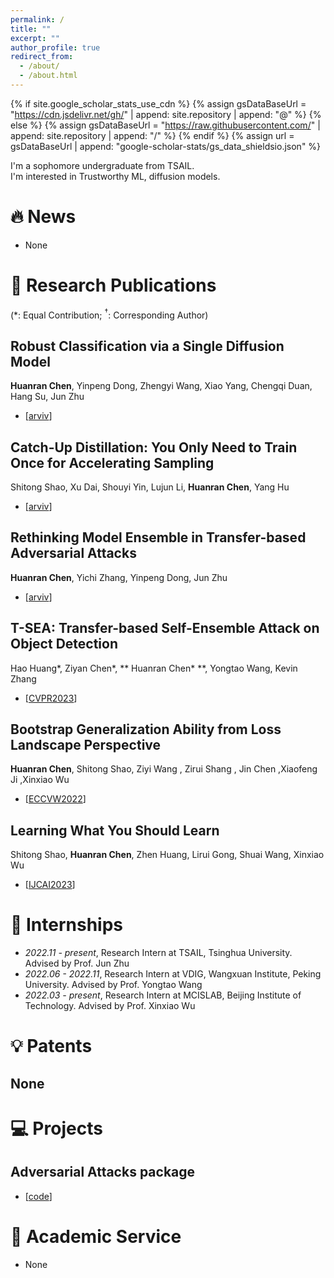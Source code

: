 ```yaml
---
permalink: /
title: ""
excerpt: ""
author_profile: true
redirect_from: 
  - /about/
  - /about.html
---
```


{% if site.google_scholar_stats_use_cdn %}
{% assign gsDataBaseUrl = "https://cdn.jsdelivr.net/gh/" | append: site.repository | append: "@" %}
{% else %}
{% assign gsDataBaseUrl = "https://raw.githubusercontent.com/" | append: site.repository | append: "/" %}
{% endif %}
{% assign url = gsDataBaseUrl | append: "google-scholar-stats/gs_data_shieldsio.json" %}

<span class='anchor' id='about-me'></span>

I'm a sophomore undergraduate from TSAIL.        
I'm interested in Trustworthy ML, diffusion models.        

# 🔥 News
- None


# 📝 Research Publications
(\*: Equal Contribution; ${}^\dagger$: Corresponding Author)


## Robust Classification via a Single Diffusion Model
**Huanran Chen**, Yinpeng Dong, Zhengyi Wang, Xiao Yang, Chengqi Duan, Hang Su, Jun Zhu            
-  [[arviv](https://arxiv.org/abs/2305.15241)]

## Catch-Up Distillation: You Only Need to Train Once for Accelerating Sampling
Shitong Shao, Xu Dai, Shouyi Yin, Lujun Li, **Huanran Chen**, Yang Hu         
- [[arviv](https://arxiv.org/abs/2305.10769)]

## Rethinking Model Ensemble in Transfer-based Adversarial Attacks
**Huanran Chen**, Yichi Zhang, Yinpeng Dong, Jun Zhu               
- [[arviv](https://arxiv.org/abs/2303.09105)]

## T-SEA: Transfer-based Self-Ensemble Attack on Object Detection
Hao Huang\*, Ziyan Chen\*, ** Huanran Chen\* **, Yongtao Wang, Kevin Zhang           
- [[CVPR2023](https://openaccess.thecvf.com/content/CVPR2023/html/Huang_T-SEA_Transfer-Based_Self-Ensemble_Attack_on_Object_Detection_CVPR_2023_paper.html)]

## Bootstrap Generalization Ability from Loss Landscape Perspective
**Huanran Chen**, Shitong Shao, Ziyi Wang , Zirui Shang , Jin Chen ,Xiaofeng Ji ,Xinxiao Wu   
- [[ECCVW2022](https://arxiv.org/abs/2209.08473)]

## Learning What You Should Learn
Shitong Shao, **Huanran Chen**, Zhen Huang, Lirui Gong, Shuai Wang, Xinxiao Wu      
- [[IJCAI2023](https://arxiv.org/abs/2212.05422)]



# 📖 Internships
- *2022.11 - present*, Research Intern at TSAIL, Tsinghua University.    Advised by Prof. Jun Zhu  
- *2022.06 - 2022.11*, Research Intern at VDIG, Wangxuan Institute, Peking University.     Advised by Prof. Yongtao Wang    
- *2022.03 - present*, Research Intern at MCISLAB, Beijing Institute of Technology.    Advised by Prof. Xinxiao Wu    



# 💡 Patents
## None


# 💻 Projects

## Adversarial Attacks package
- [[code](https://github.com/huanranchen/AdversarialAttacks)]


# 💼 Academic Service
- None
